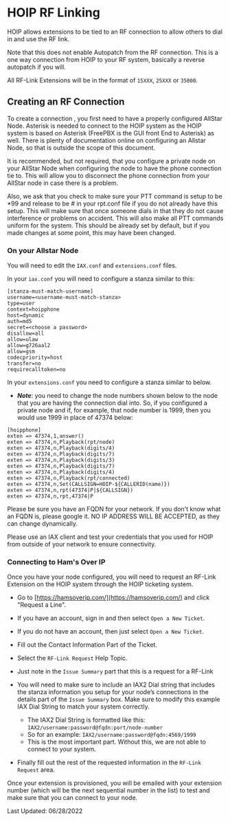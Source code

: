 # HOIP RF Linking
HOIP allows extensions to be tied to an RF connection to allow others to dial in and use the RF link.

Note that this does not enable Autopatch from the RF connection. This is a one way connection from HOIP to your RF system, basically a reverse autopatch if you will.

All RF-Link Extensions will be in the format of ```15XXX```, ```25XXX``` or ```35000```.

## Creating an RF Connection
To create a connection , you first need to have a properly configured AllStar Node. Asterisk is needed to connect to the HOIP system as the HOIP system is based on Asterisk (FreePBX is the GUI front End to Asterisk) as well. There is plenty of documentation online on configuring an Allstar Node, so that is outside the scope of this document.

It is recommended, but not required, that you configure a private node on your AllStar Node when configuring the node to have the phone connection tie to. This will allow you to disconnect the phone connection from your AllStar node in case there is a problem.

Also, we ask that you check to make sure your PTT command is setup to be *99 and release to be # in your rpt.conf file if you do not already have this setup. This will make sure that once someone dials in that they do not cause interference or problems on accident. This will also make all PTT commands uniform for the system. This should be already set by default, but if you made changes at some point, this may have been changed.

### On your Allstar Node

You will need to edit the ```IAX.conf``` and ```extensions.conf``` files.

In your ```iax.conf``` you will need to configure a stanza similar to this:

```
[stanza-must-match-username]
username=<username-must-match-stanza> 
type=user
context=hoipphone
host=dynamic
auth=md5
secret=<choose a password> 
disallow=all
allow=ulaw
allow=g726aal2
allow=gsm
codecpriority=host
transfer=no 
requirecalltoken=no
```

In your ```extensions.conf``` you need to configure a stanza similar to below. 
* ***Note***: you need to change the node numbers shown below to the node that you are having the connection dial into. So, if you configured a private node and if, for example, that node number is 1999, then you would use 1999 in place of 47374 below:

```
[hoipphone]
exten => 47374,1,answer()
exten => 47374,n,Playback(rpt/node) 
exten => 47374,n,Playback(digits/4)
exten => 47374,n,Playback(digits/7)
exten => 47374,n,Playback(digits/3)
exten => 47374,n,Playback(digits/7)
exten => 47374,n,Playback(digits/4)
exten => 47374,n,Playback(rpt/connected)
exten => 47374,n,Set(CALLSIGN=HOIP-${CALLERID(name)})
exten => 47374,n,rpt(47374|P|${CALLSIGN}) 
exten => 47374,n,rpt,47374|P
```

Please be sure you have an FQDN for your network.  If you don't know what an FQDN is, please google it.  NO IP ADDRESS WILL BE ACCEPTED, as they can change dynamically.

Please use an IAX client and test your credentials that you used for HOIP from outside of your network to ensure connectivity.

### Connecting to Ham's Over IP

Once you have your node configured, you will need to request an RF-Link Extension on the HOIP system through the HOIP ticketing system. 

* Go to [https://hamsoverip.com/](https://hamsoverip.com/) and click "Request a Line". 
* If you have an account, sign in and then select ```Open a New Ticket```.
* If you do not have an account, then just select ```Open a New Ticket```.
* Fill out the Contact Information Part of the Ticket.
* Select the ```RF-Link Request``` Help Topic.
* Just note in the ```Issue Summary``` part that this is a request for a RF-Link
* You will need to make sure to include an IAX2 Dial string that includes the stanza information you setup for your node’s connections in the details part of the ```Issue Summary``` box. Make sure to modify this example IAX Dial String to match your system correctly.
    * The IAX2 Dial String is formatted like this: ```IAX2/username:password@fqdn:port/node-number```
    * So for an example: ```IAX2/username:password@fqdn:4569/1999```
    * This is the most important part. Without this, we are not able to connect to your system.
  
* Finally fill out the rest of the requested information in the ```RF-Link Request``` area.

Once your extension is provisioned, you will be emailed with your extension number (which will be the next sequential number in the list) to test and make sure that you can connect to your node.


Last Updated: 06/28/2022
